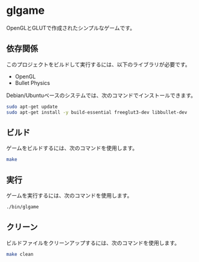 # glgame

OpenGLとGLUTで作成されたシンプルなゲームです。

## 依存関係

このプロジェクトをビルドして実行するには、以下のライブラリが必要です。

*   OpenGL
*   Bullet Physics

Debian/Ubuntuベースのシステムでは、次のコマンドでインストールできます。

```bash
sudo apt-get update
sudo apt-get install -y build-essential freeglut3-dev libbullet-dev
```

## ビルド

ゲームをビルドするには、次のコマンドを使用します。

```bash
make
```

## 実行

ゲームを実行するには、次のコマンドを使用します。

```bash
./bin/glgame
```

## クリーン

ビルドファイルをクリーンアップするには、次のコマンドを使用します。

```bash
make clean
```
